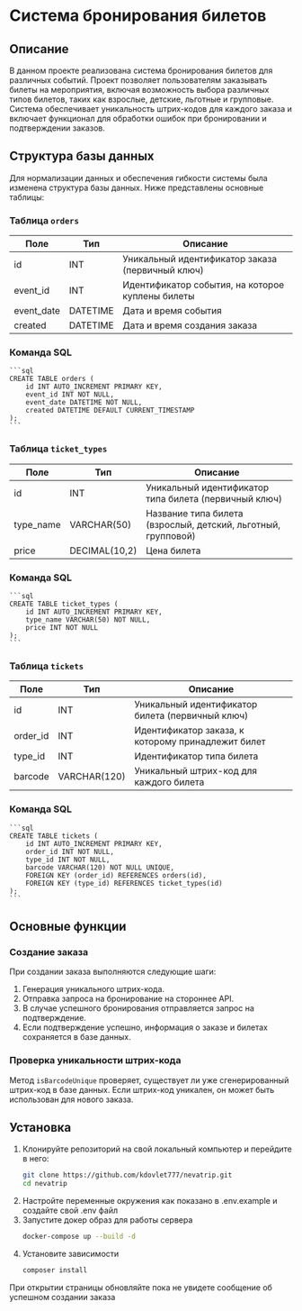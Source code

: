 # Система бронирования билетов

## Описание

В данном проекте реализована система бронирования билетов для различных событий. Проект позволяет пользователям заказывать билеты на мероприятия, включая возможность выбора различных типов билетов, таких как взрослые, детские, льготные и групповые. Система обеспечивает уникальность штрих-кодов для каждого заказа и включает функционал для обработки ошибок при бронировании и подтверждении заказов.

## Структура базы данных

Для нормализации данных и обеспечения гибкости системы была изменена структура базы данных. Ниже представлены основные таблицы:

### Таблица `orders`

| Поле          | Тип         | Описание                                        |
|---------------|-------------|-------------------------------------------------|
| id            | INT         | Уникальный идентификатор заказа (первичный ключ) |
| event_id      | INT         | Идентификатор события, на которое куплены билеты |
| event_date    | DATETIME    | Дата и время события                           |
| created       | DATETIME    | Дата и время создания заказа                   |

### Команда SQL
    ```sql
    CREATE TABLE orders (
        id INT AUTO_INCREMENT PRIMARY KEY,
        event_id INT NOT NULL,
        event_date DATETIME NOT NULL,
        created DATETIME DEFAULT CURRENT_TIMESTAMP
    );
    ```

### Таблица `ticket_types`

| Поле          | Тип         | Описание                                        |
|---------------|-------------|-------------------------------------------------|
| id            | INT         | Уникальный идентификатор типа билета (первичный ключ) |
| type_name     | VARCHAR(50) | Название типа билета (взрослый, детский, льготный, групповой) |
| price         | DECIMAL(10,2) | Цена билета                                    |

### Команда SQL

    ```sql
    CREATE TABLE ticket_types (
        id INT AUTO_INCREMENT PRIMARY KEY,
        type_name VARCHAR(50) NOT NULL,
        price INT NOT NULL
    );
    ```

### Таблица `tickets`

| Поле          | Тип         | Описание                                        |
|---------------|-------------|-------------------------------------------------|
| id            | INT         | Уникальный идентификатор билета (первичный ключ) |
| order_id      | INT         | Идентификатор заказа, к которому принадлежит билет |
| type_id       | INT         | Идентификатор типа билета                       |
| barcode       | VARCHAR(120)| Уникальный штрих-код для каждого билета        |

### Команда SQL

    ```sql
    CREATE TABLE tickets (
        id INT AUTO_INCREMENT PRIMARY KEY,
        order_id INT NOT NULL,
        type_id INT NOT NULL,
        barcode VARCHAR(120) NOT NULL UNIQUE,
        FOREIGN KEY (order_id) REFERENCES orders(id),
        FOREIGN KEY (type_id) REFERENCES ticket_types(id)
    );
    ```

## Основные функции

### Создание заказа

При создании заказа выполняются следующие шаги:

1. Генерация уникального штрих-кода.
2. Отправка запроса на бронирование на стороннее API.
3. В случае успешного бронирования отправляется запрос на подтверждение.
4. Если подтверждение успешно, информация о заказе и билетах сохраняется в базе данных.

### Проверка уникальности штрих-кода

Метод `isBarcodeUnique` проверяет, существует ли уже сгенерированный штрих-код в базе данных. Если штрих-код уникален, он может быть использован для нового заказа.

## Установка

1. Клонируйте репозиторий на свой локальный компьютер и перейдите в него:
    ```bash
    git clone https://github.com/kdovlet777/nevatrip.git
    cd nevatrip
    ```
2. Настройте переменные окружения как показано в .env.example и создайте свой .env файл
3. Запустите докер образ для работы сервера
    ```bash
    docker-compose up --build -d
    ```
4. Установите зависимости
    ```bash
    composer install
    ```

При открытии страницы обновляйте пока не увидете сообщение об успешном создании заказа